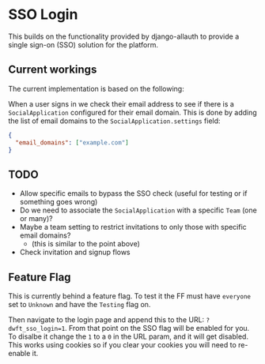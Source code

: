# SSO Login

This builds on the functionality provided by django-allauth to provide a single sign-on (SSO) solution for the platform.

## Current workings

The current implementation is based on the following:

When a user signs in we check their email address to see if there is a `SocialApplication` configured for their email domain. This is done by adding the list of email domains to the `SocialApplication.settings` field:

```json
{
  "email_domains": ["example.com"]
}
```

## TODO

* Allow specific emails to bypass the SSO check (useful for testing or if something goes wrong)
* Do we need to associate the `SocialApplication` with a specific `Team` (one or many)?
* Maybe a team setting to restrict invitations to only those with specific email domains?
  * (this is similar to the point above)
* Check invitation and signup flows

## Feature Flag

This is currently behind a feature flag. To test it the FF must have `everyone` set to `Unknown` and have the `Testing` flag on.

Then navigate to the login page and append this to the URL: `?dwft_sso_login=1`. From that point on the SSO flag will be enabled for you. To disalbe it change the `1` to a `0` in the URL param, and it will get disabled. This works using cookies so if you clear your cookies you will need to re-enable it.
